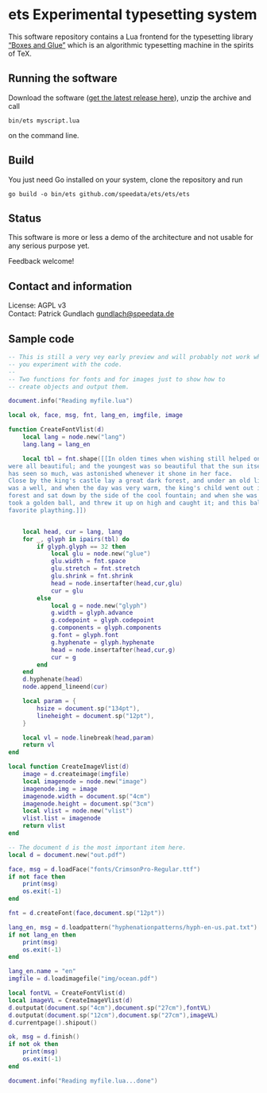 # ets Experimental typesetting system

This software repository contains a Lua frontend for the typesetting library [“Boxes and Glue”](https://github.com/speedata/boxesandglue) which is an algorithmic typesetting machine in the spirits of TeX.


## Running the software

Download the software ([get the latest release here](https://github.com/speedata/ets/releases)), unzip the archive and call

    bin/ets myscript.lua

on the command line.

## Build

You just need Go installed on your system, clone the repository and run

    go build -o bin/ets github.com/speedata/ets/ets/ets



## Status

This software is more or less a demo of the architecture and not usable for any serious purpose yet.

Feedback welcome!


## Contact and information

License: AGPL v3<br>
Contact: Patrick Gundlach <gundlach@speedata.de>



## Sample code

```lua
-- This is still a very vey early preview and will probably not work when
-- you experiment with the code.
--
-- Two functions for fonts and for images just to show how to
-- create objects and output them.

document.info("Reading myfile.lua")

local ok, face, msg, fnt, lang_en, imgfile, image

function CreateFontVlist(d)
    local lang = node.new("lang")
    lang.lang = lang_en

    local tbl = fnt.shape([[In olden times when wishing still helped one, there lived a king whose daughters
were all beautiful; and the youngest was so beautiful that the sun itself, which
has seen so much, was astonished whenever it shone in her face.
Close by the king's castle lay a great dark forest, and under an old lime-tree in the forest
was a well, and when the day was very warm, the king's child went out into the
forest and sat down by the side of the cool fountain; and when she was bored she
took a golden ball, and threw it up on high and caught it; and this ball was her
favorite plaything.]])


    local head, cur = lang, lang
    for _, glyph in ipairs(tbl) do
        if glyph.glyph == 32 then
            local glu = node.new("glue")
            glu.width = fnt.space
            glu.stretch = fnt.stretch
            glu.shrink = fnt.shrink
            head = node.insertafter(head,cur,glu)
            cur = glu
        else
            local g = node.new("glyph")
            g.width = glyph.advance
            g.codepoint = glyph.codepoint
            g.components = glyph.components
            g.font = glyph.font
            g.hyphenate = glyph.hyphenate
            head = node.insertafter(head,cur,g)
            cur = g
        end
    end
    d.hyphenate(head)
    node.append_lineend(cur)

    local param = {
        hsize = document.sp("134pt"),
        lineheight = document.sp("12pt"),
    }

    local vl = node.linebreak(head,param)
    return vl
end

local function CreateImageVlist(d)
    image = d.createimage(imgfile)
    local imagenode = node.new("image")
    imagenode.img = image
    imagenode.width = document.sp("4cm")
    imagenode.height = document.sp("3cm")
    local vlist = node.new("vlist")
    vlist.list = imagenode
    return vlist
end

-- The document d is the most important item here.
local d = document.new("out.pdf")

face, msg = d.loadFace("fonts/CrimsonPro-Regular.ttf")
if not face then
    print(msg)
    os.exit(-1)
end

fnt = d.createFont(face,document.sp("12pt"))

lang_en, msg = d.loadpattern("hyphenationpatterns/hyph-en-us.pat.txt")
if not lang_en then
    print(msg)
    os.exit(-1)
end

lang_en.name = "en"
imgfile = d.loadimagefile("img/ocean.pdf")

local fontVL = CreateFontVlist(d)
local imageVL = CreateImageVlist(d)
d.outputat(document.sp("4cm"),document.sp("27cm"),fontVL)
d.outputat(document.sp("12cm"),document.sp("27cm"),imageVL)
d.currentpage().shipout()

ok, msg = d.finish()
if not ok then
    print(msg)
    os.exit(-1)
end

document.info("Reading myfile.lua...done")
```

